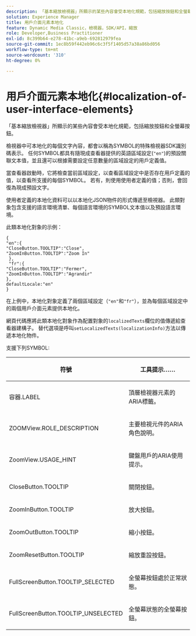 ```yaml
---
description: 「基本縮放檢視器」所顯示的某些內容會受本地化規範，包括縮放按鈕和全螢幕按鈕。
solution: Experience Manager
title: 用戶介面元素本地化
feature: Dynamic Media Classic，檢視器，SDK/API，縮放
role: Developer,Business Practitioner
exl-id: 8c399b64-e278-41bc-a9eb-692812979fea
source-git-commit: 1ec8b59f442eb96c6c3f5f1405d57a38a86bd056
workflow-type: tm+mt
source-wordcount: '310'
ht-degree: 0%

---
```


# 用戶介面元素本地化{#localization-of-user-interface-elements}

「基本縮放檢視器」所顯示的某些內容會受本地化規範，包括縮放按鈕和全螢幕按鈕。

檢視器中可本地化的每個文字內容，都會以稱為SYMBOL的特殊檢視器SDK識別碼表示。 任何SYMBOL都具有隨現成查看器提供的英語區域設定(`"en"`)的預設關聯文本值，並且還可以根據需要設定任意數量的區域設定的用戶定義值。

當查看器啟動時，它將檢查當前區域設定，以查看區域設定中是否存在用戶定義的值，以查看所支援的每個SYMBOL。 若有，則使用使用者定義的值；否則，會回復為現成預設文字。

使用者定義的本地化資料可以以本地化JSON物件的形式傳遞至檢視器。 此類對象包含支援的語言環境清單、每個語言環境的SYMBOL文本值以及預設語言環境。

此類本地化對象的示例：

```
{ 
"en":{ 
"CloseButton.TOOLTIP":"Close", 
"ZoomInButton.TOOLTIP":"Zoom In" 
 }, 
 "fr":{ 
"CloseButton.TOOLTIP":"Fermer", 
"ZoomInButton.TOOLTIP":"Agrandir" 
}, 
defaultLocale:"en" 
}
```

在上例中，本地化對象定義了兩個區域設定（`"en"`和`"fr"`），並為每個區域設定中的兩個用戶介面元素提供本地化。

網頁代碼應將此類本地化對象作為配置對象的`localizedTexts`欄位的值傳遞給查看器建構子。 替代選項是呼叫`setLocalizedTexts(localizationInfo)`方法以傳遞本地化物件。

支援下列SYMBOL:

<table id="table_58C40353B7244335872350C98DF2CFB3"> 
 <thead> 
  <tr> 
   <th colname="col1" class="entry"> <p>符號 </p> </th> 
   <th colname="col2" class="entry"> <p>工具提示…… </p> </th> 
  </tr> 
 </thead>
 <tbody> 
  <tr> 
   <td colname="col1"> <p> <span class="codeph"> 容器.LABEL  </span> </p> </td> 
   <td colname="col2"> <p>頂層檢視器元素的ARIA標籤。 </p> </td> 
  </tr> 
  <tr> 
   <td colname="col1"> <p> <span class="codeph"> ZOOMView.ROLE_DESCRIPTION  </span> </p> </td> 
   <td colname="col2"> <p>主要檢視元件的ARIA角色說明。 </p> </td> 
  </tr> 
  <tr> 
   <td colname="col1"> <p> <span class="codeph"> ZoomView.USAGE_HINT  </span> </p> </td> 
   <td colname="col2"> <p>鍵盤用戶的ARIA使用提示。 </p> </td> 
  </tr> 
  <tr> 
   <td colname="col1"> <p> <span class="codeph"> CloseButton.TOOLTIP  </span> </p> </td> 
   <td colname="col2"> <p>關閉按鈕。 </p> </td> 
  </tr> 
  <tr> 
   <td colname="col1"> <p> <span class="codeph"> ZoomInButton.TOOLTIP  </span> </p> </td> 
   <td colname="col2"> <p>放大按鈕。 </p> </td> 
  </tr> 
  <tr> 
   <td colname="col1"> <p> <span class="codeph"> ZoomOutButton.TOOLTIP  </span> </p> </td> 
   <td colname="col2"> <p>縮小按鈕。 </p> </td> 
  </tr> 
  <tr> 
   <td colname="col1"> <p> <span class="codeph"> ZoomResetButton.TOOLTIP  </span> </p> </td> 
   <td colname="col2"> <p>縮放重設按鈕。 </p> </td> 
  </tr> 
  <tr> 
   <td colname="col1"> <p> <span class="codeph"> FullScreenButton.TOOLTIP_SELECTED  </span> </p> </td> 
   <td colname="col2"> <p>全螢幕按鈕處於正常狀態。 </p> </td> 
  </tr> 
  <tr> 
   <td colname="col1"> <p> <span class="codeph"> FullScreenButton.TOOLTIP_UNSELECTED  </span> </p> </td> 
   <td colname="col2"> <p>全螢幕狀態的全螢幕按鈕。 </p> </td> 
  </tr> 
 </tbody> 
</table>
